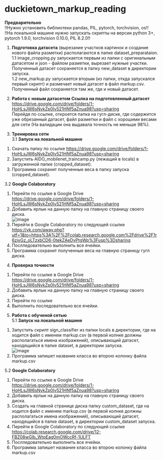 # duckietown_markup_reading
**Предварительно** <br />
!!Нужно установить библиотеки pandas, PIL, pytorch, torchvision, os!! <br />
!!На локальной машине нужно запускать скрипты на версии python 3+, pytorch 1.9.0, torchvision 0.10.0, PIL 8.2.0!!<br />

1. **Подготовка датасета** (вырезание участков картинок и создание нового файла разметки) располагаются в папке dataset_preparataion.  <br /> 
1.1 image_cropping.py запускается первым из папки с оригинальным датасетом и json - файлом разметки, вырезает нужные участки. <br /> 
  Полученный датасет сохраняется в папку new_dataset в директории запуска. <br /> 
1.2 new_markup.py запускается вторым (из папки, откда запускался первый скрипт) и размечает новый датасет в файл markup.csv. <br />
  Полученный файл сохраняется там же, где и новый датасет. <br />

2. **Работа с новым датасетом** 
**Ссылка на подготовленный датасет** https://drive.google.com/drive/folders/1-HoHLsJW6sNykZp0lv521HNf5aZnua98?usp=sharing <br />
Перейдя по ссылке, откроется папка на гугл-диске, где содержится уже обрезанный датасет, файл разметки и файл с хорошими весами для сети (На валидации она выдавала точность не меньше 98%). <br />

3. **Тренировка сети** <br />
3.1 **Запуск на локальной машине** <br />
1) Скачать папку по ссылке https://drive.google.com/drive/folders/1-HoHLsJW6sNykZp0lv521HNf5aZnua98?usp=sharing <br />
2) Запустить AIDO_mobilenet_traincamp.py (лежащий в locals) в загруженной папке (cropped_dataset). <br />
3) Программа сохранит полученные веса в папку запуска (cropped_dataset). <br />

3.2 **Google Colaboratory** <br />
1) Перейти по ссылке в Google Drive https://drive.google.com/drive/folders/1-HoHLsJW6sNykZp0lv521HNf5aZnua98?usp=sharing <br />
2) Добавить ярлык на данную папку на главную страницу своего диска. <br />
![image](https://user-images.githubusercontent.com/71724561/125188592-f4ecb200-e23c-11eb-9c52-9c99ff9176c9.png)
3) Перейти в Google Colaboratory по следующей ссылке https://vk.com/away.php?utf=1&to=https%3A%2F%2Fcolab.research.google.com%2Fdrive%2F1r6zixGz_oLTzxbCD6-0tekZAeDyPtgWp%3Fusp%3Dsharing <br />
4) Послледовательно выполнить все ячейки. <br />
5) Программа сохранит полученные веса на главную страницу гугл диска. <br />

4. **Проверка точности**  <br />
1) Перейти по ссылке в Google Drive https://drive.google.com/drive/folders/1-HoHLsJW6sNykZp0lv521HNf5aZnua98?usp=sharing <br />
2) Добавить ярлык на данную папку на главную страницу своего диска. <br />
3) Перейти по ссылке <br />
4) Выполнить последовательно все ячейки. <br />

5. **Работа с обученой сетью**  <br />
5.1 **Запуск на локальной машине** <br />
1) Запустить скрипт sign_classifier из папки locals в директории, где на ходится файл c именем markup.csv (в первой колнке должны располагаться имена изображений), описывающий датасет, находящийся в папке dataset, в директории запуска.  <br />
![image](https://user-images.githubusercontent.com/71724561/125187924-8575c300-e23a-11eb-9417-35526ad5ce26.png)
2) Программа запишет название класса во второю колонку файла markup.csv  <br />

5.2 **Google Colaboratory** <br />
1) Перейти по ссылке в Google Drive https://drive.google.com/drive/folders/1-HoHLsJW6sNykZp0lv521HNf5aZnua98?usp=sharing <br />
2) Добавить ярлык на данную папку на главную страницу своего диска. <br />
3) Создать на главной странице диска папку custom_dataset, где на ходится файл c именем markup.csv (в первой колнке должны располагаться имена изображений), описывающий датасет, находящийся в папке dataset, в директории custom_dataset запуска.  <br />
4) Перейти в Google Colaboratory по следующей ссылке https://colab.research.google.com/drive/12-FBZ08wGlb_WtpEag0mOWccRf-1ULFT <br />
5) Послледовательно выполнить все ячейки. <br />
6) Программа запишет название класса во второю колонку файла markup.csv  <br />
